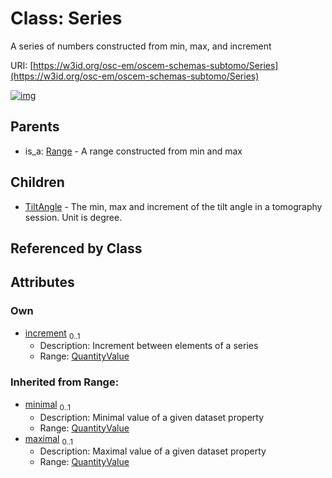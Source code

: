 
# Class: Series

A series of numbers constructed from min, max, and increment

URI: [https://w3id.org/osc-em/oscem-schemas-subtomo/Series](https://w3id.org/osc-em/oscem-schemas-subtomo/Series)


[![img](https://yuml.me/diagram/nofunky;dir:TB/class/[TiltAngle],[QuantityValue]<increment%200..1-++[Series],[Series]^-[TiltAngle],[Range]^-[Series],[Range],[QuantityValue])](https://yuml.me/diagram/nofunky;dir:TB/class/[TiltAngle],[QuantityValue]<increment%200..1-++[Series],[Series]^-[TiltAngle],[Range]^-[Series],[Range],[QuantityValue])

## Parents

 *  is_a: [Range](Range.md) - A range constructed from min and max

## Children

 * [TiltAngle](TiltAngle.md) - The min, max and increment of the tilt angle in a tomography session. Unit is degree.

## Referenced by Class


## Attributes


### Own

 * [increment](increment.md)  <sub>0..1</sub>
     * Description: Increment between elements of a series
     * Range: [QuantityValue](QuantityValue.md)

### Inherited from Range:

 * [minimal](minimal.md)  <sub>0..1</sub>
     * Description: Minimal value of a given dataset property
     * Range: [QuantityValue](QuantityValue.md)
 * [maximal](maximal.md)  <sub>0..1</sub>
     * Description: Maximal value of a given dataset property
     * Range: [QuantityValue](QuantityValue.md)
